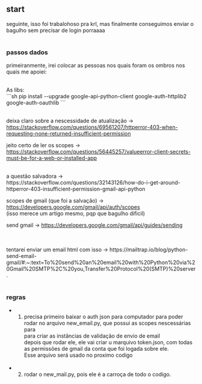 ## start

seguinte, isso foi trabalohoso pra krl, mas finalmente conseguimos enviar o bagulho sem precisar de login porraaaa
<br>
<br>

### passos dados
primeiranmente, irei colocar as pessoas nos quais foram os ombros nos quais me apoiei:

<br>
As libs: <br>
```sh
pip install --upgrade google-api-python-client google-auth-httplib2 google-auth-oauthlib
```

<br>
<br>

deixa claro sobre a nescessidade de atualização -> https://stackoverflow.com/questions/69561207/httperror-403-when-requesting-none-returned-insufficient-permission
<br>


jeito certo de ler os scopes -> https://stackoverflow.com/questions/56445257/valueerror-client-secrets-must-be-for-a-web-or-installed-app <br>

<br>
a questão salvadora -> https://stackoverflow.com/questions/32143126/how-do-i-get-around-httperror-403-insufficient-permission-gmail-api-python <br>

scopes de gmail (que foi a salvação) -> https://developers.google.com/gmail/api/auth/scopes <br>
(isso merece um artigo mesmo, pqp que bagulho dificil)
<br>

send gmail -> https://developers.google.com/gmail/api/guides/sending


<br>

<br>
tentarei enviar um email html com isso -> https://mailtrap.io/blog/python-send-email-gmail/#:~:text=To%20send%20an%20email%20with%20Python%20via%20Gmail%20SMTP%2C%20you,Transfer%20Protocol%20(SMTP)%20server.

<br>
<br>

### regras

- 1. precisa primeiro baixar o auth json para computador para poder rodar no arquivo new_email.py, que possui as scopes nescessárias para <br>
 para criar as instâncias de validação de envio de email <br> depois que rodar ele, ele vai criar u marquivo token.json, com todas as permissões de gmail da conta que foi logada sobre ele. <br> Esse arquivo será usado no proximo  codigo<br><br>
- 2. rodar o new_mail.py, pois ele é a carroça de todo o codigo.
